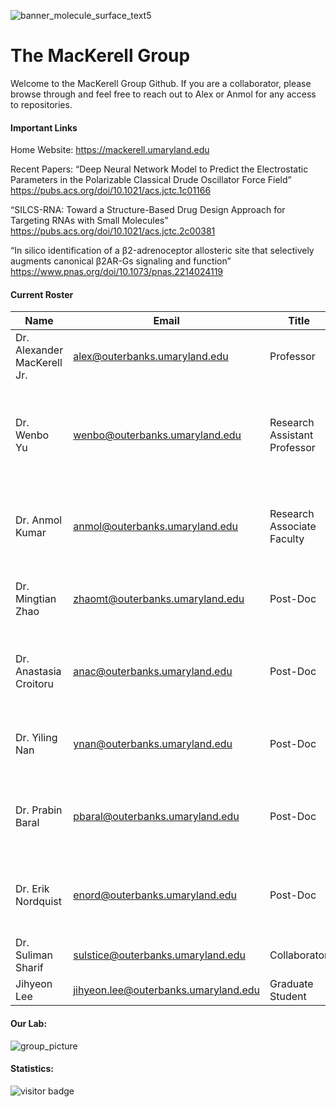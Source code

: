 ![banner_molecule_surface_text5](https://user-images.githubusercontent.com/11812946/167901785-f47fa24c-47b1-4676-b253-834026d4da2b.jpeg)

# The MacKerell Group

Welcome to the MacKerell Group Github. If you are a collaborator, please browse through and feel free to reach out to Alex or Anmol for any access to repositories.

#### Important Links

Home Website: https://mackerell.umaryland.edu

Recent Papers: 
“Deep Neural Network Model to Predict the Electrostatic Parameters in the Polarizable Classical Drude Oscillator Force Field”
https://pubs.acs.org/doi/10.1021/acs.jctc.1c01166

“SILCS-RNA: Toward a Structure-Based Drug Design Approach for Targeting RNAs with Small Molecules”
https://pubs.acs.org/doi/10.1021/acs.jctc.2c00381

“In silico identification of a β2-adrenoceptor allosteric site that selectively augments canonical β2AR-Gs signaling and function” 
https://www.pnas.org/doi/10.1073/pnas.2214024119


#### Current Roster

| Name | Email | Title | Degree |
|-|-|-|-|
| Dr. Alexander MacKerell Jr. | alex@outerbanks.umaryland.edu | Professor | Ph.D. Biochemistry, Rutgers University | 
| Dr. Wenbo Yu | wenbo@outerbanks.umaryland.edu | Research Assistant Professor | Ph.D. Condensed Matter Physics, Hefei National Laboratory for Physical Sciences at the Microscale |
| Dr. Anmol Kumar | anmol@outerbanks.umaryland.edu | Research Associate Faculty | Ph.D. Theoretical and Computational Chemistry, IIT Kanpur, India | 
| Dr. Mingtian Zhao | zhaomt@outerbanks.umaryland.edu | Post-Doc | Ph.D. Condensed Matter Physics, Nankai University |
| Dr. Anastasia Croitoru | anac@outerbanks.umaryland.edu | Post-Doc | Ph.D. Development of Force Field Methods, CNRS - Ecole Polytechnique |
| Dr. Yiling Nan | ynan@outerbanks.umaryland.edu | Post-Doc | Ph.D. Civil and Environmental Engineering, University of Alberta |
| Dr. Prabin Baral | pbaral@outerbanks.umaryland.edu | Post-Doc | Ph.D. Computational Biophysics, Florida International University |
| Dr. Erik Nordquist | enord@outerbanks.umaryland.edu | Post-Doc | Ph.D. Computational Biophysics, University of Massachusetts Amherst |
| Dr. Suliman Sharif | sulstice@outerbanks.umaryland.edu | Collaborator | Ph.D. Pharmaceutical Sciences |
| Jihyeon Lee | jihyeon.lee@outerbanks.umaryland.edu | Graduate Student | M.Sc. Chemistry |

#### Our Lab:

![group_picture](https://user-images.githubusercontent.com/11812946/167899178-f01584fa-a7b1-408f-8e8b-5ae75581e29c.jpeg)

#### Statistics:

![visitor badge](https://visitor-badge.glitch.me/badge?page_id=mackerell-lab)
